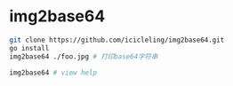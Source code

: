 # img2base64

``` bash
git clone https://github.com/icicleling/img2base64.git
go install
img2base64 ./foo.jpg # 打印base64字符串
```

``` bash
img2base64 # view help
```